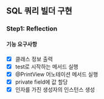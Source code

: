 ## SQL 쿼리 빌더 구현

### Step1: Reflection
#### 기능 요구사항
- [x] 클래스 정보 출력
- [x] test로 시작하는 메서드 실행
- [x] @PrintView 어노테이션 메서드 실행
- [x] private field에 값 할당
- [x] 인자를 가진 생성자의 인스턴스 생성
